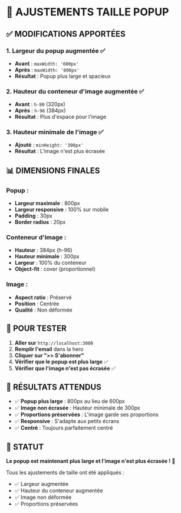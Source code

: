 # 🎨 AJUSTEMENTS TAILLE POPUP

## ✅ **MODIFICATIONS APPORTÉES**

### 1. **Largeur du popup augmentée** ✅
- **Avant** : `maxWidth: '600px'`
- **Après** : `maxWidth: '800px'`
- **Résultat** : Popup plus large et spacieux

### 2. **Hauteur du conteneur d'image augmentée** ✅
- **Avant** : `h-80` (320px)
- **Après** : `h-96` (384px)
- **Résultat** : Plus d'espace pour l'image

### 3. **Hauteur minimale de l'image** ✅
- **Ajouté** : `minHeight: '300px'`
- **Résultat** : L'image n'est plus écrasée

## 📊 **DIMENSIONS FINALES**

### **Popup :**
- **Largeur maximale** : 800px
- **Largeur responsive** : 100% sur mobile
- **Padding** : 30px
- **Border radius** : 20px

### **Conteneur d'image :**
- **Hauteur** : 384px (h-96)
- **Hauteur minimale** : 300px
- **Largeur** : 100% du conteneur
- **Object-fit** : cover (proportionnel)

### **Image :**
- **Aspect ratio** : Préservé
- **Position** : Centrée
- **Qualité** : Non déformée

## 🧪 **POUR TESTER**

1. **Aller sur** `http://localhost:3000`
2. **Remplir l'email** dans la hero
3. **Cliquer sur ">> S'abonner"**
4. **Vérifier que le popup est plus large** ✅
5. **Vérifier que l'image n'est pas écrasée** ✅

## 🎯 **RÉSULTATS ATTENDUS**

- ✅ **Popup plus large** : 800px au lieu de 600px
- ✅ **Image non écrasée** : Hauteur minimale de 300px
- ✅ **Proportions préservées** : L'image garde ses proportions
- ✅ **Responsive** : S'adapte aux petits écrans
- ✅ **Centré** : Toujours parfaitement centré

## 🚀 **STATUT**

**Le popup est maintenant plus large et l'image n'est plus écrasée !** 🎉

Tous les ajustements de taille ont été appliqués :
- ✅ Largeur augmentée
- ✅ Hauteur du conteneur augmentée
- ✅ Image non déformée
- ✅ Proportions préservées



